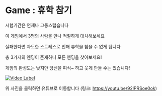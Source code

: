 # Game : 휴학 참기

시험기간은 언제나 고통스럽습니다

이 게임에서 3명의 사람을 만나 적절하게 대처해보세요

실패한다면 과도한 스트레스로 인해 휴학을 참을 수 없게 됩니다

총 3가지의 엔딩이 존재하니 모든 엔딩을 찾아보세요!

게임의 완성도는 낮지만 당신을 피식~ 하고 웃게 만들 수는 있습니다!


[![Video Label](http://img.youtube.com/vi/92lPRSoe0ok/0.jpg)](https://youtu.be/92lPRSoe0ok)

위 사진을 클릭하면 유튜브로 이동합니다
(링크: https://youtu.be/92lPRSoe0ok)
